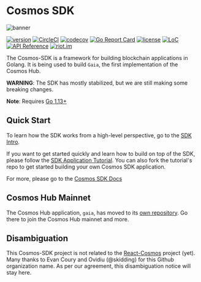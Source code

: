 # Cosmos SDK
![banner](docs/cosmos-sdk-image.jpg)

[![version](https://img.shields.io/github/tag/dex/cosmos-sdk.svg)](https://github.com/dex/cosmos-sdk/releases/latest)
[![CircleCI](https://circleci.com/gh/okex/cosmos-sdk.svg?style=shield)](https://circleci.com/gh/okex/cosmos-sdk)
[![codecov](https://codecov.io/gh/dex/cosmos-sdk/branch/master/graph/badge.svg)](https://codecov.io/gh/dex/cosmos-sdk)
[![Go Report Card](https://goreportcard.com/badge/github.com/cosmos/cosmos-sdk)](https://goreportcard.com/report/github.com/dex/cosmos-sdk)
[![license](https://img.shields.io/github/license/dex/cosmos-sdk.svg)](https://github.com/dex/cosmos-sdk/blob/master/LICENSE)
[![LoC](https://tokei.rs/b1/github/dex/cosmos-sdk)](https://github.com/dex/cosmos-sdk)
[![API Reference](https://godoc.org/github.com/dex/cosmos-sdk?status.svg
)](https://godoc.org/github.com/dex/cosmos-sdk)
[![riot.im](https://img.shields.io/badge/riot.im-JOIN%20CHAT-green.svg)](https://riot.im/app/#/room/#cosmos-sdk:matrix.org)

The Cosmos-SDK is a framework for building blockchain applications in Golang.
It is being used to build `Gaia`, the first implementation of the Cosmos Hub.

**WARNING**: The SDK has mostly stabilized, but we are still making some
breaking changes.

**Note**: Requires [Go 1.13+](https://golang.org/dl/)

## Quick Start

To learn how the SDK works from a high-level perspective, go to the [SDK Intro](./docs/intro/README.md).

If you want to get started quickly and learn how to build on top of the SDK, please follow the [SDK Application Tutorial](https://github.com/cosmos/sdk-application-tutorial). You can also fork the tutorial's repo to get started building your own Cosmos SDK application.

For more, please go to the [Cosmos SDK Docs](./docs/README.md)

## Cosmos Hub Mainnet

The Cosmos Hub application, `gaia`, has moved to its [own repository](https://github.com/cosmos/gaia). Go there to join the Cosmos Hub mainnet and more.

## Disambiguation

This Cosmos-SDK project is not related to the [React-Cosmos](https://github.com/react-cosmos/react-cosmos) project (yet). Many thanks to Evan Coury and Ovidiu (@skidding) for this Github organization name. As per our agreement, this disambiguation notice will stay here.
